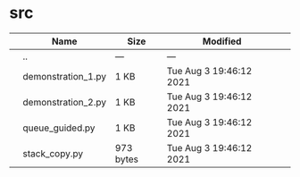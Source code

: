 # src

<table><thead><tr class="header"><th></th><th>Name</th><th>Size</th><th>Modified</th><th></th></tr></thead><tbody><tr class="odd"><td></td><td><span class="goup">..</span></td><td>—</td><td>—</td><td></td></tr><tr class="even"><td></td><td><span class="name">demonstration_1.py</span></td><td>1 KB</td><td>Tue Aug 3 19:46:12 2021</td><td></td></tr><tr class="odd"><td></td><td><span class="name">demonstration_2.py</span></td><td>1 KB</td><td>Tue Aug 3 19:46:12 2021</td><td></td></tr><tr class="even"><td></td><td><span class="name">queue_guided.py</span></td><td>1 KB</td><td>Tue Aug 3 19:46:12 2021</td><td></td></tr><tr class="odd"><td></td><td><span class="name">stack_copy.py</span></td><td>973 bytes</td><td>Tue Aug 3 19:46:12 2021</td><td></td></tr></tbody></table>
